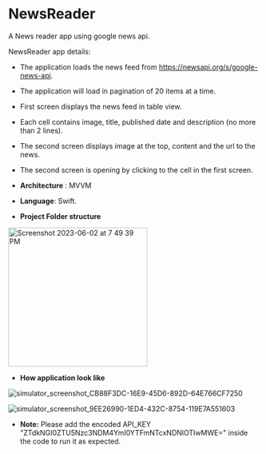 # NewsReader
A News reader app using google news api.

NewsReader app details:
* The application loads the news feed from https://newsapi.org/s/google-news-api.
* The application will load in pagination of 20 items at a time.
* First screen displays the news feed in table view.
* Each cell contains image, title, published date and description (no more than 2 lines).
* The second screen displays image at the top, content and the url to the news.
* The second screen is opening by clicking to the cell in the first screen.
* **Architecture** : MVVM
* **Language**: Swift.

* **Project Folder structure**
 <img width="278" alt="Screenshot 2023-06-02 at 7 49 39 PM" src="https://github.com/VineetTapkire/NewsReader/assets/13572823/5c07951e-9d6a-4903-be58-efc032db6e5a">

* **How application look like**

![simulator_screenshot_CB88F3DC-16E9-45D6-892D-64E766CF7250](https://github.com/VineetTapkire/NewsReader/assets/13572823/33ea4035-b7fd-42fa-a8c1-2d83801fb8b0)


![simulator_screenshot_9EE26990-1ED4-432C-8754-119E7A551603](https://github.com/VineetTapkire/NewsReader/assets/13572823/331d0b67-ef7e-46b0-a8e6-b53ecec20518)


* **Note:**
Please add the encoded API_KEY "ZTdkNGI0ZTU5Nzc3NDM4YmI0YTFmNTcxNDNlOTIwMWE=" inside the code to run it as expected.
